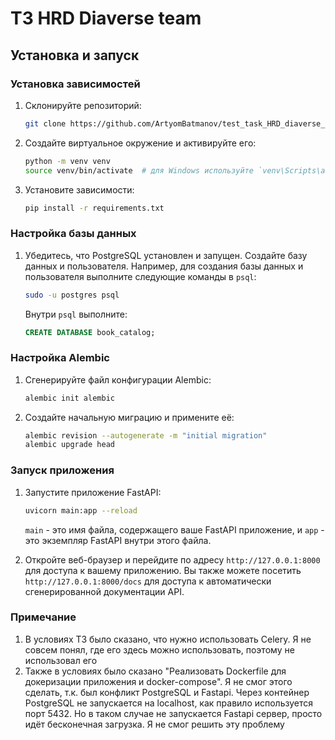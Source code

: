 # ТЗ HRD Diaverse team



## Установка и запуск


### Установка зависимостей

1. Склонируйте репозиторий:

    ```bash
    git clone https://github.com/ArtyomBatmanov/test_task_HRD_diaverse_team
    ```

2. Создайте виртуальное окружение и активируйте его:

    ```bash
    python -m venv venv
    source venv/bin/activate  # для Windows используйте `venv\Scripts\activate`
    ```

3. Установите зависимости:

    ```bash
    pip install -r requirements.txt
    ```

### Настройка базы данных

1. Убедитесь, что PostgreSQL установлен и запущен. Создайте базу данных и пользователя. Например, для создания базы данных и пользователя выполните следующие команды в `psql`:

    ```bash
    sudo -u postgres psql
    ```

    Внутри `psql` выполните:

    ```sql
    CREATE DATABASE book_catalog;
    ```



### Настройка Alembic

1. Сгенерируйте файл конфигурации Alembic:

    ```bash
    alembic init alembic
    ```

2. Создайте начальную миграцию и примените её:

    ```bash
    alembic revision --autogenerate -m "initial migration"
    alembic upgrade head
    ```

### Запуск приложения

1. Запустите приложение FastAPI:

    ```bash
    uvicorn main:app --reload
    ```

    `main` - это имя файла, содержащего ваше FastAPI приложение, и `app` - это экземпляр FastAPI внутри этого файла.

2. Откройте веб-браузер и перейдите по адресу `http://127.0.0.1:8000` для доступа к вашему приложению. Вы также можете посетить `http://127.0.0.1:8000/docs` для доступа к автоматически сгенерированной документации API.


### Примечание

1. В условиях ТЗ было сказано, что нужно использовать Celery. Я не совсем понял, где его здесь можно использовать, поэтому не использовал его
2. Также в условиях было сказано "Реализовать Dockerfile для докеризации приложения и docker-compose". Я не смог этого сделать, т.к. был конфликт PostgreSQL и Fastapi. 
Через контейнер PostgreSQL не запускается на localhost, как правило используется порт 5432. Но в таком случае не запускается Fastapi сервер, просто идёт бесконечная загрузка. Я не смог решить эту проблему

